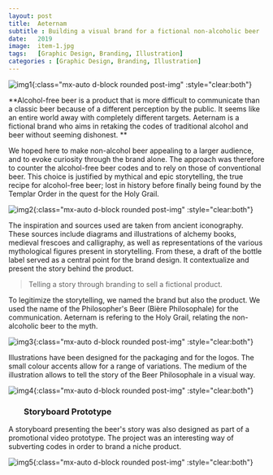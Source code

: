 ```yaml
---
layout: post
title:  Aeternam
subtitle : Building a visual brand for a fictional non-alcoholic beer
date:   2019
image:  item-1.jpg
tags:   [Graphic Design, Branding, Illustration]
categories : [Graphic Design, Branding, Illustration]
---
```

![img1]({{site.baseurl}}/projects/images/aeternam/img-1.jpg){:class="mx-auto d-block rounded post-img" :style="clear:both"}

**Alcohol-free beer is a product that is more difficult to communicate than a classic beer because of a different perception by the public. It seems like an entire world away with completely different targets. Aeternam is a fictional brand who aims in retaking the codes of traditional alcohol and beer without seeming dishonest. **

We hoped here to make non-alcohol beer appealing to a larger audience, and to evoke curiosity through the brand alone. The approach was therefore to counter the alcohol-free beer codes and to rely on those of conventional beer. This choice is justified by mythical and epic storytelling, the true recipe for alcohol-free beer; lost in history before finally being found by the Templar Order in the quest for the Holy Grail.

![img2]({{site.baseurl}}/projects/images/aeternam/img-1.jpg){:class="mx-auto d-block rounded post-img" :style="clear:both"}

The inspiration and sources used are taken from ancient iconography. These sources include diagrams and illustrations of alchemy books, medieval frescoes and calligraphy, as well as representations of the various mythological figures present in storytelling. From these, a draft of the bottle label served as a central point for the brand design. It contextualize and present the story behind the product.

> Telling a story through branding to sell a fictional product.

To legitimize the storytelling, we named the brand but also the product. We used the name of the Philosopher's Beer (Bière Philosophale) for the communication. Aeternam is refering to the Holy Grail, relating the non-alcoholic beer to the myth. 

![img3]({{site.baseurl}}/projects/images/aeternam/img-1.jpg){:class="mx-auto d-block rounded post-img" :style="clear:both"}

Illustrations have been designed for the packaging and for the logos. The small colour accents allow for a range of variations. The medium of the illustration allows to tell the story of the Beer Philosophale in a visual way.

![img4]({{site.baseurl}}/projects/images/wirecast/img-1.jpg){:class="mx-auto d-block rounded post-img" :style="clear:both"}

<h3 class style="text-align:left; margin-left:30px">Storyboard Prototype</h3>
A storyboard presenting the beer's story was also designed as part of a promotional video prototype. The project was an interesting way of subverting codes in order to brand a niche product.

![img5]({{site.baseurl}}/projects/images/aeternam/img-1.jpg){:class="mx-auto d-block rounded post-img" :style="clear:both"}
